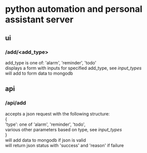 # python automation and personal assistant server
## ui
### /add/<add_type>
add_type is one of: 'alarm', 'reminder', 'todo'  
displays a form with inputs for specified add_type, see _input_types_  
will add to form data to mongodb  
## api
### /api/add
accepts a json request with the following structure:  
{  
'type': one of 'alarm', 'reminder', 'todo',  
various other parameters based on type, see _input_types_  
}  
will add data to mongodb if json is valid  
will return json status with 'success' and 'reason' if failure
